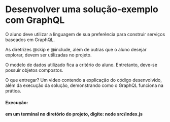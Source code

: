 <h1> Desenvolver uma solução-exemplo com GraphQL </h1>

<p>
  O aluno deve utilizar a linguagem de sua preferência para construir serviços baseados em GraphQL.
</p>

<p>
  As diretrizes @skip e @include, além de outras que o aluno desejar explorar, devem ser utilizadas no projeto.
</p>

<p>
  O modelo de dados utilizado fica a critério do aluno. Entretanto, deve-se possuir objetos compostos.
</p>

<p>
  O que entregar? Um video contendo a explicação do código desenvolvido, além da execução da solução, demonstrando como o GraphQL funciona na prática.
</p>


<h4> Execução:<h4>
  <p> em um terminal no diretório do projeto, digite: node src/index.js </p>
  
